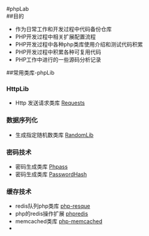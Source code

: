 
#phpLab  
##目的
* 作为日常工作和开发过程中代码备份仓库
* PHP开发过程中相关扩展配置流程
* PHP开发过程中各种php类库使用介绍和测试代码积累
* PHP开发过程中积累各种可复用代码
* PHP工作中进行的一些源码分析记录

##常用类库-phpLib

### HttpLib
* Http 发送请求类库 [Requests](https://github.com/rmccue/Requests)

### 数据序列化
* 生成指定随机数类库 [RandomLib](https://github.com/ircmaxell/RandomLib)  

### 密码技术
* 密码生成类库 [Phpass](https://github.com/rchouinard/phpass)
* 密码生成类库 [PasswordHash](http://www.openwall.com/phpass/)

### 缓存技术
* redis队列php类库 [php-resque](https://github.com/chrisboulton/php-resque)    
* php的redis操作扩展 [phpredis](https://github.com/phpredis/phpredis)
* memcached类库 [php-memcached](https://github.com/wxb/phpLab/tree/master/%E7%BC%93%E5%AD%98%E6%8A%80%E6%9C%AF/memcache)
*
